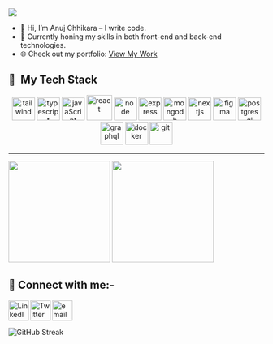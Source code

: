 <img src="https://capsule-render.vercel.app/api?type=waving&color=auto&height=300&section=header&text=Hello%20World%!&fontSize=70" />

* 👋 Hi, I’m Anuj Chhikara – I write code.  
* 🚀 Currently honing my skills in both front-end and back-end technologies.  
* 🌐 Check out my portfolio: [View My Work](https://anujchhikara.com)




<h2> 🚀 &nbsp;My Tech Stack</h2>
<p align="center">
  <img src="https://img.icons8.com/color/2x/tailwindcss.png" alt="tailwind" width="45" height="45"/>
  <img src="https://img.icons8.com/color/2x/typescript.png" alt="typescript" width="45" height="45"/>
  <img src="https://img.icons8.com/color/2x/javascript.png" alt="javaScript" width="45" height="45"/>
  <img src="https://img.icons8.com/bubbles/2x/react.png" alt="react" width="50" height="50"/>
  <img src="https://img.icons8.com/fluency/2x/node-js.png" alt="node" width="45" height="45"/>
  <img src="https://img.icons8.com/ios/2x/express-js.png" alt="express" width="45" height="45"/>
  <img src="https://img.icons8.com/color/2x/mongodb.png" alt="mongodb" width="45" height="45"/>
  <img src="https://github.com/user-attachments/assets/fe951461-8682-4a3e-a7db-a962aaf703ac" alt="nextjs" width="45" height="45"/>
  <img src="https://img.icons8.com/fluency/2x/figma.png" alt="figma" width="45" height="45"/>
  <img src="https://img.icons8.com/color/2x/postgreesql.png" alt="postgresql" width="45" height="45"/>
  <img src="https://img.icons8.com/color/2x/graphql.png" alt="graphql" width="45" height="45"/>
  <img src="https://img.icons8.com/fluency/2x/docker.png" alt="docker" width="45" height="45"/>
  <img src="https://img.icons8.com/ios/2x/git.png" alt="git" width="45" height="45"/>
</p>

<hr/>

<div> 

  <img height="200em" src="https://github-readme-stats.vercel.app/api?username=AnujChhikara&show_icons=true&theme=dark"/>
<img height="200em" src="https://github-readme-stats.vercel.app/api/top-langs/?username=AnujChhikara&theme=darkt&layout=compact"/>
</div>

<h2>🤝 Connect with me:-</h3>
<div style="align-center">
<a href="https://in.linkedin.com/in/anuj-chhikara-webdeveloper"><img align="left" src="https://www.svgrepo.com/show/448234/linkedin.svg" alt="LinkedIn" width="40px"/></a>

<a href="https://twitter.com/AnujChhikara07"><img align="left" src="https://www.svgrepo.com/show/448252/twitter.svg" alt="Twitter" width="40px"/></a>
<a href="mailto:anujchhikara777@gmail.com"> <img src="https://www.svgrepo.com/show/421616/email-mail-web.svg" alt="email" height="40" ></a>
  </div>


![GitHub Streak](https://streak-stats.demolab.com/?user=AnujChhikara&theme=transparent)

